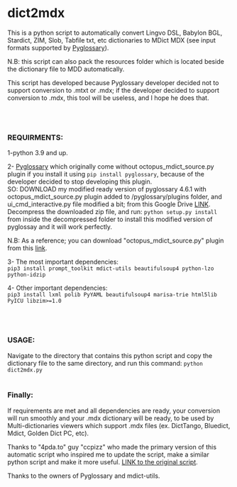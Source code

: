 # dict2mdx
This is a python script to automatically convert Lingvo DSL, Babylon BGL, Stardict, ZIM, Slob, Tabfile txt, etc dictionaries to MDict MDX (see input formats supported by [Pyglossary](https://github.com/ilius/pyglossary)).  

N.B: this script can also pack the resources folder which is located beside the dictionary file to MDD automatically.

This script has developed because Pyglossary developer decided not to support conversion to .mtxt or .mdx; if the developer decided to support conversion to .mdx, this tool will be useless, and I hope he does that.

<br />
<br />

### REQUIRMENTS: 

1-python 3.9 and up.

2- [Pyglossary](https://github.com/ilius/pyglossary) which originally come without octopus_mdict_source.py plugin if you install it using `pip install pyglossary`, because of the developer decided to stop developing this plugin.  
SO: DOWNLOAD my modified ready version of pyglossary 4.6.1 with octopus_mdict_source.py plugin added to /pyglossary/plugins folder, and ui_cmd_interactive.py file modified a bit; from this Google Drive [LINK](https://drive.google.com/open?id=1bXm_PJUfZrcFX1zZAPC50DOsm4-gKlmJ). Decompress the downloaded zip file, and run: `python setup.py install` from inside the decompressed folder to install this modified version of pyglossay and it will work perfectly.

N.B: As a reference; you can download "octopus_mdict_source.py" plugin from this [link](https://gist.github.com/ilius/88d11fa37a4a40cd0d7f6535120b0693).

3- The most important dependencies:  
`pip3 install prompt_toolkit mdict-utils beautifulsoup4 python-lzo python-idzip`

4- Other important dependencies:  
`pip3 install lxml polib PyYAML beautifulsoup4 marisa-trie html5lib PyICU libzim>=1.0` 

<br />
<br />


### USAGE:

Navigate to the directory that contains this python script and copy the dictionary file to the same directory, and run this command:
`python dict2mdx.py`
<br />
<br />

### Finally:
If requirements are met and all dependencies are ready, your conversion will run smoothly and your .mdx dictionary will be ready, to be used by Multi-dictionaries viewers which support .mdx files (ex. DictTango, Bluedict, Mdict, Golden Dict PC, etc).  

Thanks to "4pda.to" guy "cсpizz" who made the primary version of this automatic script who inspired me to update the script, make a similar python script and make it more useful. [LINK to the original script](https://gist.github.com/glowinthedark/e393730e8477bb64f86fc99ec21d6303).

Thanks to the owners of Pyglossary and mdict-utils.
